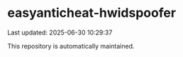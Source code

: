 # easyanticheat-hwidspoofer

Last updated: 2025-06-30 10:29:37

This repository is automatically maintained.
